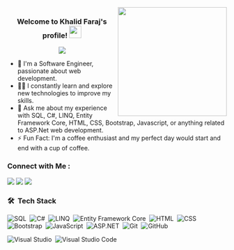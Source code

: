 
<img width="250" align="right" src="https://c.tenor.com/_DOBjnGspYAAAAAM/code-coding.gif">

<h3 align="center">
  Welcome to Khalid Faraj's profile!
  <img src="https://media.giphy.com/media/hvRJCLFzcasrR4ia7z/giphy.gif" width="28">
</h3>

<p align="center">
  <a href="https://github.com/DenverCoder1/readme-typing-svg"><img src="https://readme-typing-svg.herokuapp.com/?lines=Backend%20Web%20Developer;Always%20Learning%20New%20Things&font=Fira%20Code&center=true&width=440&height=45&color=f75c7e&vCenter=true&size=22"></a>
</p> 

- 🏢 I'm a Software Engineer, passionate about web development. 
- 👨‍💻 I constantly learn and explore new technologies to improve my skills.
- 💬 Ask me about my experience with SQL, C#, LINQ, Entity Framework Core, HTML, CSS, Bootstrap, Javascript, or anything related to ASP.Net web development.
- ⚡ Fun Fact: I'm a coffee enthusiast and my perfect day would start and end with a cup of coffee.

### Connect with Me :

<a href="https://linkedin.com/in/khalidfaraj" target="_blank"><img src="https://img.shields.io/badge/-Khalid%20Faraj-0077B5?style=for-the-badge&logo=Linkedin&logoColor=white"/></a>
<a href="https://wa.me/201012900652" target="_blank"><img src="https://img.shields.io/badge/-Khalid%20Faraj-25D366?style=for-the-badge&logo=whatsapp&logoColor=white"/></a>
<a href="https://t.me/khalidibnfaraj" target="_blank"><img src="https://img.shields.io/badge/-Khalid%20Faraj-0077B5?style=for-the-badge&logo=Telegram&logoColor=white"/></a>

### 🛠 &nbsp;Tech Stack
![SQL](https://img.shields.io/badge/-%20SQL-CC2927?style=flat&logo=microsoft-sql-server&logoColor=white)&nbsp;
![C#](https://img.shields.io/badge/-C%23-239120?style=flat&logo=c-sharp&logoColor=white)&nbsp;
![LINQ](https://img.shields.io/badge/-%20LINQ-CC2927?style=flat&logoColor=white)&nbsp;
![Entity Framework Core](https://img.shields.io/badge/-EF%20Core-512BD4?style=flat&logo=dotnet&logoColor=white)&nbsp;
![HTML](https://img.shields.io/badge/-HTML-05122A?style=flat&logo=HTML5)&nbsp;
![CSS](https://img.shields.io/badge/-CSS-05122A?style=flat&logo=CSS3&logoColor=1572B6)&nbsp;
![Bootstrap](https://img.shields.io/badge/-Bootstrap-05122A?style=flat&logo=bootstrap&logoColor=563D7C)&nbsp;
![JavaScript](https://img.shields.io/badge/-JavaScript-05122A?style=flat&logo=javascript)&nbsp;
![ASP.NET](https://img.shields.io/badge/-ASP.NET-05122A?style=flat&logo=.net&logoColor=white)&nbsp;
![Git](https://img.shields.io/badge/-Git-05122A?style=flat&logo=git)&nbsp;
![GitHub](https://img.shields.io/badge/-GitHub-05122A?style=flat&logo=github)&nbsp;

![Visual Studio](https://img.shields.io/badge/-Visual%20Studio-5C2D91?style=flat&logo=visual-studio&logoColor=white)&nbsp;
![Visual Studio Code](https://img.shields.io/badge/-VS%20Code-007ACC?style=flat&logo=visual-studio-code&logoColor=white)&nbsp;


